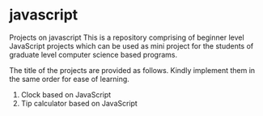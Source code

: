 # javascript
Projects on javascript
This is a repository comprising of beginner level JavaScript projects which can be used as mini project for the students of graduate level computer science based programs.

The title of the projects are provided as follows. Kindly implement them in the same order for ease of learning.

  1. Clock based on JavaScript
  2. Tip calculator based on JavaScript 
